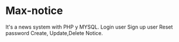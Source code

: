 # Max-notice
 It's a news system with PHP y MYSQL.
 Login user
 Sign up user
 Reset password
 Create, Update,Delete Notice.
 
 
